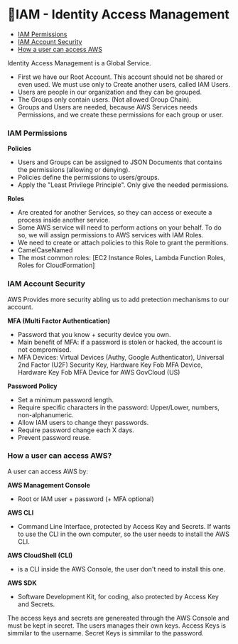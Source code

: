 # 📝IAM - Identity Access Management

- [IAM Permissions](#iam-permissions)
- [IAM Account Security](#iam-account-security)
- [How a user can access AWS](#how-a-user-can-access-aws)

Identity Access Management is a Global Service.

- First we have our Root Account. This account should not be shared or even used. We must use only to Create another users, called IAM Users.
- Users are people in our organization and they can be grouped.
- The Groups only contain users. (Not allowed Group Chain).
- Groups and Users are needed, because AWS Services needs Permissions, and we create these permissions for each group or user.

### IAM Permissions

**Policies**

- Users and Groups can be assigned to JSON Documents that contains the permissions (allowing or denying).
- Policies define the permissions to users/groups.
- Apply the "Least Privilege Principle". Only give the needed permissions.

**Roles**

- Are created for another Services, so they can access or execute a process inside another service.
- Some AWS service will need to perform actions on your behalf. To do so, we will assign permissions to AWS services with IAM Roles.
- We need to create or attach policies to this Role to grant the permitions.
- CamelCaseNamed
- The most common roles: [EC2 Instance Roles, Lambda Function Roles, Roles for CloudFormation]

### IAM Account Security

AWS Provides more security abling us to add pretection mechanisms to our account.

**MFA (Multi Factor Authentication)**

- Password that you know + security device you own.
- Main benefit of MFA: if a password is stolen or hacked, the account is not compromised.
- MFA Devices: Virtual Devices (Authy, Google Authenticator), Universal 2nd Factor (U2F) Security Key, Hardware Key Fob MFA Device, Hardware Key Fob MFA Device for AWS GovCloud (US)

**Password Policy**

- Set a minimum password length.
- Require specific characters in the password: Upper/Lower, numbers, non-alphanumeric.
- Allow IAM users to change theyr passwords.
- Require password change each X days.
- Prevent password reuse.

### How a user can access AWS?

A user can access AWS by:

**AWS Management Console**

- Root or IAM user + password (+ MFA optional)

**AWS CLI**

- Command Line Interface, protected by Access Key and Secrets. If wants to use the CLI in the own computer, so the user needs to install the AWS CLI.

**AWS CloudShell (CLI)**

- is a CLI inside the AWS Console, the user don't need to install this one.

**AWS SDK**

- Software Development Kit, for coding, also protected by Access Key and Secrets.

The access keys and secrets are genereated through the AWS Console and must be kept in secret. The users manages their own keys.
Access Keys is simmilar to the username.
Secret Keys is simmilar to the password.

